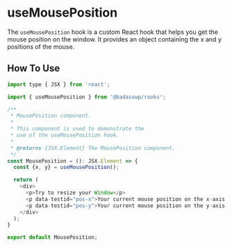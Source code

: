 # useMousePosition

The `useMousePosition` hook is a custom React hook that helps you get the mouse position on the window. It provides an object containing the x and y positions of the mouse.

## How To Use

```js
import type { JSX } from 'react';

import { useMousePosition } from '@badasswp/rooks';

/**
 * MousePosition component.
 *
 * This component is used to demonstrate the
 * use of the useMousePosition hook.
 *
 * @returns {JSX.Element} The MousePosition component.
 */
const MousePosition = (): JSX.Element => {
  const {x, y} = useMousePosition();

  return (
    <div>
      <p>Try to resize your Window</p>
      <p data-testid="pos-x">Your current mouse position on the x-axis is {x}</p>
      <p data-testid="pos-y">Your current mouse position on the y-axis is {y}</p>
    </div>
  );
}

export default MousePosition;
```
